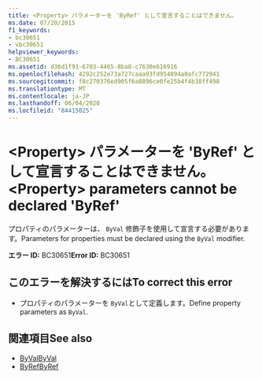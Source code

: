 ```yaml
---
title: <Property> パラメーターを 'ByRef' として宣言することはできません。
ms.date: 07/20/2015
f1_keywords:
- bc30651
- vbc30651
helpviewer_keywords:
- BC30651
ms.assetid: d36d1f91-6703-4465-8ba8-c7630e616916
ms.openlocfilehash: 4292c252e73a727caaa93fd954894a0afc772941
ms.sourcegitcommit: f8c270376ed905f6a8896ce0fe25b4f4b38ff498
ms.translationtype: MT
ms.contentlocale: ja-JP
ms.lasthandoff: 06/04/2020
ms.locfileid: "84415025"
---
```

# <a name="property-parameters-cannot-be-declared-byref"></a><span data-ttu-id="5fd02-102">\<Property> パラメーターを 'ByRef' として宣言することはできません。</span><span class="sxs-lookup"><span data-stu-id="5fd02-102">\<Property> parameters cannot be declared 'ByRef'</span></span>
<span data-ttu-id="5fd02-103">プロパティのパラメーターは、 `ByVal` 修飾子を使用して宣言する必要があります。</span><span class="sxs-lookup"><span data-stu-id="5fd02-103">Parameters for properties must be declared using the `ByVal` modifier.</span></span>  
  
 <span data-ttu-id="5fd02-104">**エラー ID:** BC30651</span><span class="sxs-lookup"><span data-stu-id="5fd02-104">**Error ID:** BC30651</span></span>  
  
## <a name="to-correct-this-error"></a><span data-ttu-id="5fd02-105">このエラーを解決するには</span><span class="sxs-lookup"><span data-stu-id="5fd02-105">To correct this error</span></span>  
  
- <span data-ttu-id="5fd02-106">プロパティのパラメーターを `ByVal`として定義します。</span><span class="sxs-lookup"><span data-stu-id="5fd02-106">Define property parameters as `ByVal`.</span></span>  
  
## <a name="see-also"></a><span data-ttu-id="5fd02-107">関連項目</span><span class="sxs-lookup"><span data-stu-id="5fd02-107">See also</span></span>

- [<span data-ttu-id="5fd02-108">ByVal</span><span class="sxs-lookup"><span data-stu-id="5fd02-108">ByVal</span></span>](../language-reference/modifiers/byval.md)
- [<span data-ttu-id="5fd02-109">ByRef</span><span class="sxs-lookup"><span data-stu-id="5fd02-109">ByRef</span></span>](../language-reference/modifiers/byref.md)
